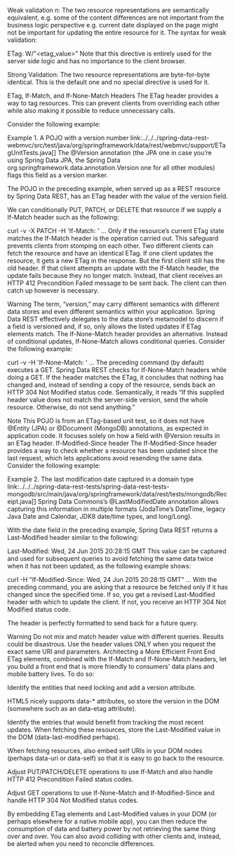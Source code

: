   Weak validation
n: The two resource representations are semantically equivalent, e.g. some of the content differences are not important from the business logic perspective e.g. current date displayed on the page might not be important for updating the entire resource for it.
The syntax for weak validation:

ETag: W/"<etag_value>" 
Note that this directive is entirely used for the server side logic and has no importance to the client browser.

  Strong Validation: 
The two resource representations are byte-for-byte identical. This is the default one and no special directive is used for it.

ETag, If-Match, and If-None-Match Headers
The ETag header provides a way to tag resources. This can prevent clients from overriding each other while also making it possible to reduce unnecessary calls.

Consider the following example:

Example 1. A POJO with a version number
link:../../../spring-data-rest-webmvc/src/test/java/org/springframework/data/rest/webmvc/support/ETagUnitTests.java[]
The @Version annotation (the JPA one in case you’re using Spring Data JPA, the Spring Data org.springframework.data.annotation.Version one for all other modules) flags this field as a version marker.

The POJO in the preceding example, when served up as a REST resource by Spring Data REST, has an ETag header with the value of the version field.

We can conditionally PUT, PATCH, or DELETE that resource if we supply a If-Match header such as the following:

curl -v -X PATCH -H 'If-Match: <value of previous ETag>' ...
Only if the resource’s current ETag state matches the If-Match header is the operation carried out. This safeguard prevents clients from stomping on each other. Two different clients can fetch the resource and have an identical ETag. If one client updates the resource, it gets a new ETag in the response. But the first client still has the old header. If that client attempts an update with the If-Match header, the update fails because they no longer match. Instead, that client receives an HTTP 412 Precondition Failed message to be sent back. The client can then catch up however is necessary.

Warning
The term, “version,” may carry different semantics with different data stores and even different semantics within your application. Spring Data REST effectively delegates to the data store’s metamodel to discern if a field is versioned and, if so, only allows the listed updates if ETag elements match.
The If-None-Match header provides an alternative. Instead of conditional updates, If-None-Match allows conditional queries. Consider the following example:

curl -v -H 'If-None-Match: <value of previous etag>' ...
The preceding command (by default) executes a GET. Spring Data REST checks for If-None-Match headers while doing a GET. If the header matches the ETag, it concludes that nothing has changed and, instead of sending a copy of the resource, sends back an HTTP 304 Not Modified status code. Semantically, it reads “If this supplied header value does not match the server-side version, send the whole resource. Otherwise, do not send anything.”

Note
This POJO is from an ETag-based unit test, so it does not have @Entity (JPA) or @Document (MongoDB) annotations, as expected in application code. It focuses solely on how a field with @Version results in an ETag header.
If-Modified-Since header
The If-Modified-Since header provides a way to check whether a resource has been updated since the last request, which lets applications avoid resending the same data. Consider the following example:

Example 2. The last modification date captured in a domain type
link:../../../spring-data-rest-tests/spring-data-rest-tests-mongodb/src/main/java/org/springframework/data/rest/tests/mongodb/Receipt.java[]
Spring Data Commons’s @LastModifiedDate annotation allows capturing this information in multiple formats (JodaTime’s DateTime, legacy Java Date and Calendar, JDK8 date/time types, and long/Long).

With the date field in the preceding example, Spring Data REST returns a Last-Modified header similar to the following:

Last-Modified: Wed, 24 Jun 2015 20:28:15 GMT
This value can be captured and used for subsequent queries to avoid fetching the same data twice when it has not been updated, as the following example shows:

curl -H "If-Modified-Since: Wed, 24 Jun 2015 20:28:15 GMT" ...
With the preceding command, you are asking that a resource be fetched only if it has changed since the specified time. If so, you get a revised Last-Modified header with which to update the client. If not, you receive an HTTP 304 Not Modified status code.

The header is perfectly formatted to send back for a future query.

Warning
Do not mix and match header value with different queries. Results could be disastrous. Use the header values ONLY when you request the exact same URI and parameters.
Architecting a More Efficient Front End
ETag elements, combined with the If-Match and If-None-Match headers, let you build a front end that is more friendly to consumers' data plans and mobile battery lives. To do so:

Identify the entities that need locking and add a version attribute.

HTML5 nicely supports data-* attributes, so store the version in the DOM (somewhere such as an data-etag attribute).

Identify the entries that would benefit from tracking the most recent updates. When fetching these resources, store the Last-Modified value in the DOM (data-last-modified perhaps).

When fetching resources, also embed self URIs in your DOM nodes (perhaps data-uri or data-self) so that it is easy to go back to the resource.

Adjust PUT/PATCH/DELETE operations to use If-Match and also handle HTTP 412 Precondition Failed status codes.

Adjust GET operations to use If-None-Match and If-Modified-Since and handle HTTP 304 Not Modified status codes.

By embedding ETag elements and Last-Modified values in your DOM (or perhaps elsewhere for a native mobile app), you can then reduce the consumption of data and battery power by not retrieving the same thing over and over. You can also avoid colliding with other clients and, instead, be alerted when you need to reconcile differences.
